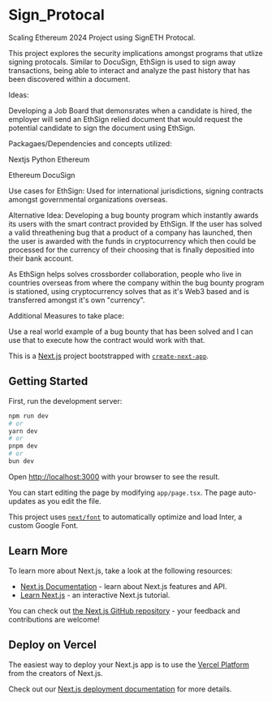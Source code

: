 # Sign_Protocal
Scaling Ethereum 2024 Project using SignETH Protocal.

This project explores the security implications amongst programs that utlize signing protocals. Similar to DocuSign, EthSign is used to sign away transactions, being able to interact and analyze the past history that has been discovered within a document. 

Ideas: 

Developing a Job Board that demonsrates when a candidate is hired, the employer will send an EthSign relied document that would request the potential candidate to sign the document using EthSign. 

Packagaes/Dependencies and concepts utilized: 

Nextjs
Python
Ethereum 

Ethereum
DocuSign

Use cases for EthSign: 
Used for international jurisdictions, signing contracts amongst governmental organizations overseas. 


Alternative Idea: Developing a bug bounty program which instantly awards its users with the smart contract provided by EthSign. If the user has solved a valid threathening bug that a product of a company has launched, then the user is awarded with the funds in cryptocurrency which then could be processed for the currency of their choosing that is finally depositied into their bank account. 

As EthSign helps solves crossborder collaboration, people who live in countries overseas from where the company within the bug bounty program is stationed, using cryptocurrency solves that as it's Web3 based and is transferred amongst it's own "currency". 

Additional Measures to take place: 

Use a real world example of a bug bounty that has been solved and I can use that to execute how the contract would work with that.





































This is a [Next.js](https://nextjs.org/) project bootstrapped with [`create-next-app`](https://github.com/vercel/next.js/tree/canary/packages/create-next-app).

## Getting Started

First, run the development server:

```bash
npm run dev
# or
yarn dev
# or
pnpm dev
# or
bun dev
```

Open [http://localhost:3000](http://localhost:3000) with your browser to see the result.

You can start editing the page by modifying `app/page.tsx`. The page auto-updates as you edit the file.

This project uses [`next/font`](https://nextjs.org/docs/basic-features/font-optimization) to automatically optimize and load Inter, a custom Google Font.

## Learn More

To learn more about Next.js, take a look at the following resources:

- [Next.js Documentation](https://nextjs.org/docs) - learn about Next.js features and API.
- [Learn Next.js](https://nextjs.org/learn) - an interactive Next.js tutorial.

You can check out [the Next.js GitHub repository](https://github.com/vercel/next.js/) - your feedback and contributions are welcome!

## Deploy on Vercel

The easiest way to deploy your Next.js app is to use the [Vercel Platform](https://vercel.com/new?utm_medium=default-template&filter=next.js&utm_source=create-next-app&utm_campaign=create-next-app-readme) from the creators of Next.js.

Check out our [Next.js deployment documentation](https://nextjs.org/docs/deployment) for more details.
